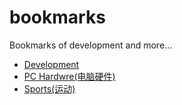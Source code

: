 # bookmarks
Bookmarks of development and more...

* [Development](dev/README.md)
* [PC Hardwre(电脑硬件)](pc/README.md)
* [Sports(运动)](sports/README.md)
